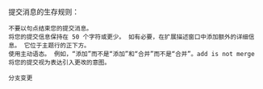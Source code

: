 提交消息的生存规则：

    不要以句点结束您的提交消息。
    将您的提交信息保持在 50 个字符或更少。 如有必要，在扩展描述窗口中添加额外的详细信息。 它位于主题行的正下方。
    使用主动语态。 例如，“添加”而不是“添加”和“合并”而不是“合并”。add is not merge
    将您的提交视为表达引入更改的意图。
    
    分支变更
